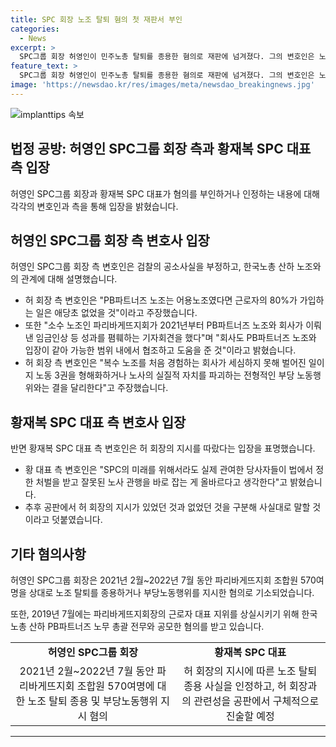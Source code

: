 ```yaml
---
title: SPC 회장 노조 탈퇴 혐의 첫 재판서 부인
categories:
  - News
excerpt: >
  SPC그룹 회장 허영인이 민주노총 탈퇴를 종용한 혐의로 재판에 넘겨졌다. 그의 변호인은 노조 탄압은 아니다라 주장하며, 민주노총과의 협력을 부정했다. 반면, SPC 대표 황재복은 허 회장의 지시를 따랐다고 인정하며 깊이 반성한다고 말했다. 허 회장은 570여명의 제빵기사에게 노조 탈퇴를 종용하거나 불이익을 주도록 지시한 혐의로 구속기소됐다. 그는 PB파트너즈 노조와의 공모로 민주노총 조합원 확보에도 개입했다.
feature_text: >
  SPC그룹 회장 허영인이 민주노총 탈퇴를 종용한 혐의로 재판에 넘겨졌다. 그의 변호인은 노조 탄압은 아니다라 주장하며, 민주노총과의 협력을 부정했다. 반면, SPC 대표 황재복은 허 회장의 지시를 따랐다고 인정하며 깊이 반성한다고 말했다. 허 회장은 570여명의 제빵기사에게 노조 탈퇴를 종용하거나 불이익을 주도록 지시한 혐의로 구속기소됐다. 그는 PB파트너즈 노조와의 공모로 민주노총 조합원 확보에도 개입했다.
image: 'https://newsdao.kr/res/images/meta/newsdao_breakingnews.jpg'
---
```


<p><img src="https://newsdao.kr/res/images/meta/newsdao_breakingnews.jpg" alt="implanttips 속보" /></p>

<h2 data-ke-size="size26">법정 공방: 허영인 SPC그룹 회장 측과 황재복 SPC 대표 측 입장</h2>

<p data-ke-size="size16">허영인 SPC그룹 회장과 황재복 SPC 대표가 혐의를 부인하거나 인정하는 내용에 대해 각각의 변호인과 측을 통해 입장을 밝혔습니다.</p>

<h2 data-ke-size="size26">허영인 SPC그룹 회장 측 변호사 입장</h2>

<p data-ke-size="size16">허영인 SPC그룹 회장 측 변호인은 검찰의 공소사실을 부정하고, 한국노총 산하 노조와의 관계에 대해 설명했습니다.</p>

<ul>
  <li>허 회장 측 변호인은 "PB파트너즈 노조는 어용노조였다면 근로자의 80%가 가입하는 일은 애당초 없었을 것"이라고 주장했습니다.</li>
  <li>또한 "소수 노조인 파리바게뜨지회가 2021년부터 PB파트너즈 노조와 회사가 이뤄낸 임금인상 등 성과를 폄훼하는 기자회견을 했다"며 "회사도 PB파트너즈 노조와 입장이 같아 가능한 범위 내에서 협조하고 도움을 준 것"이라고 밝혔습니다.</li>
  <li>허 회장 측 변호인은 "복수 노조를 처음 경험하는 회사가 세심하지 못해 벌어진 일이지 노동 3권을 형해화하거나 노사의 실질적 자치를 파괴하는 전형적인 부당 노동행위와는 결을 달리한다"고 주장했습니다.</li>
</ul>

<h2 data-ke-size="size26">황재복 SPC 대표 측 변호사 입장</h2>

<p data-ke-size="size16">반면 황재복 SPC 대표 측 변호인은 허 회장의 지시를 따랐다는 입장을 표명했습니다.</p>

<ul>
  <li>황 대표 측 변호인은 "SPC의 미래를 위해서라도 실제 관여한 당사자들이 법에서 정한 처벌을 받고 잘못된 노사 관행을 바로 잡는 게 올바르다고 생각한다"고 밝혔습니다.</li>
  <li>추후 공판에서 허 회장의 지시가 있었던 것과 없었던 것을 구분해 사실대로 말할 것이라고 덧붙였습니다.</li>
</ul>

<h2 data-ke-size="size26">기타 혐의사항</h2>

<p data-ke-size="size16">허영인 SPC그룹 회장은 2021년 2월~2022년 7월 동안 파리바게뜨지회 조합원 570여명을 상대로 노조 탈퇴를 종용하거나 부당노동행위를 지시한 혐의로 기소되었습니다.</p>

<p data-ke-size="size16">또한, 2019년 7월에는 파리바게뜨지회장의 근로자 대표 지위를 상실시키기 위해 한국노총 산하 PB파트너즈 노무 총괄 전무와 공모한 혐의를 받고 있습니다.</p>

<table>
    <tbody>
        <tr>
            <td style="text-align: center; height: 17px;"><b>허영인 SPC그룹 회장</b></td>
            <td style="text-align: center; height: 17px;"><b>황재복 SPC 대표</b></td>
        </tr>
        <tr>
            <td style="text-align: center; height: 35px;">2021년 2월~2022년 7월 동안 파리바게뜨지회 조합원 570여명에 대한 노조 탈퇴 종용 및 부당노동행위 지시 혐의</td>
            <td style="text-align: center; height: 35px;">허 회장의 지시에 따른 노조 탈퇴 종용 사실을 인정하고, 허 회장과의 관련성을 공판에서 구체적으로 진술할 예정</td>
        </tr>
    </tbody>
</table>

<p><hr></p>

